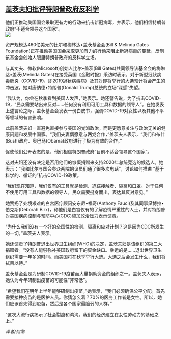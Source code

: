 <!--1594853541000-->
[盖茨夫妇批评特朗普政府反科学](https://cn.ft.com/story/001088566?full=y)
------

<div></div><div class="story-lead">他们正推动美国国会采取更有力的行动来抗击新冠病毒，并表示，他们相信特朗普政府“不适合领导这个国家”。</div><div class=" story-image image"><img src="https://thumbor.ftacademy.cn/unsafe/1340x754/https://thumbor.ftacademy.cn/unsafe/picture/1/000094911_piclink.jpg"></div><div class="story-body"><div id="story-body-container"><p>资产规模达460亿美元的比尔和梅林达•盖茨基金会(Bill & Melinda Gates Foundation)正在推动美国国会采取更加有力的行动来阻止新冠病毒的蔓延，反制该基金会创始人眼里特朗普政府的反科学立场。</p><p>与其丈夫、微软(Microsoft)创始人比尔•盖茨(Bill Gates)共同领导该基金会的梅琳达•盖茨(Melinda Gates)在接受英国《金融时报》采访时表示，对于新型冠状病毒肺炎（COVID-19，即2019冠状病毒病）及其对即将举行的大选预计将会产生的冲击波，她对唐纳德•特朗普(Donald Trump)总统的立场“深感”失望。</p><p>“我认为，你会在秋季看到美国人发声，”她表示。她还警告说，为了抗击COVID-19，“民众需要站出来反对……任何没有利用可用工具和数据的领导人”。在她发表上述言论之际，盖茨基金会发表一份白皮书，强调COVID-19对女性以及其他不平等领域的有害影响。</p><p>此前盖茨夫妇一直避免直接参与美国的党派政治，而是更愿意关注与政治无关的健康问题和发展中国家。“我们夫妻俩愿意与两党合作，”盖茨夫人表示，“我们和布什(Bush)政府、奥巴马(Obama)政府进行了极为有效的合作。”</p><div  data-o-ads-name="mpu-middle1" class="o-ads in-article-advert" data-o-ads-formats-default="false"  data-o-ads-formats-small="FtcMobileMpu"  data-o-ads-formats-medium="FtcMpu" data-o-ads-formats-large="FtcMpu" data-o-ads-formats-extra="FtcMpu" data-o-ads-targeting="cnpos=middle1;" data-cy='[{"devices":["PC","iPhoneWeb","AndroidWeb","iPhoneApp","AndroidApp"],"pattern":"MPU","position":"Middle1","container":"mpuInStory"}]'></div><p>促使他们公开表态的是，他们相信特朗普政府“目前不适合领导这个国家”。</p><p>这对夫妇还没有决定是否用他们的慷慨捐赠来支持2020年总统竞选的候选人。她表示：“我和比尔与国会参众两院的议员们通了很多次电话”，讨论如何推进 “基于科学的、循证的”抗击COVID-19政策。</p><p>“我们现在知道，我们仅有的工具就是检测、追踪接触者、隔离和口罩。对于任何不使用可用工具和数据的领导人，民众需要挺身而出，表达其反对意见。”</p><p>她赞扬了处境艰难的白宫医疗顾问安东尼•福奇(Anthony Fauci)及其同事黛博拉•伯克斯(Deborah Birx)，称他们是白宫仅有的了解疫情严重性的人士，并对特朗普对美国疾病控制与预防中心(CDC)施加政治压力表示谴责。</p><p>“为什么我们没有一个好的全国性的检测、隔离和应对计划？这是因为CDC所发生的一切，”盖茨夫人表示。</p><p>她还谴责了特朗普退出世界卫生组织(WHO)的决定，盖茨夫妇是该组织的第二大捐赠者。“没有人能够弥补美国政府留下的资金缺口。幸运的是……退出世界卫生组织需要一年多的时间。而美国将在秋季举行大选。大选之后会发生什么，我们将拭目以待。”</p><div data-o-ads-name="mpu-middle2" class="o-ads in-article-advert" data-o-ads-formats-default="false"  data-o-ads-formats-small="FtcMobileMpu"  data-o-ads-formats-medium="false" data-o-ads-formats-large="false" data-o-ads-formats-extra="false" data-o-ads-targeting="cnpos=middle2;" data-cy='[{"devices":["iPhoneWeb","AndroidWeb","iPhoneApp","AndroidApp"],"pattern":"MPU","position":"Middle2","container":"mpuInStory"}]'></div><p>盖茨基金会是为研制COVID-19疫苗而大量捐助资金的组织之一。盖茨夫人表示，她认为今年研制出疫苗的可能性“非常低”。</p><p>“希望我们在明年上半年能够研制出疫苗，”她表示，“我们必须确保公平分配。首先需要接种疫苗的是医护人员。你猜怎么着？70%的医务工作者是女性。所以，她们应该首先得到疫苗，然后是各个国家最脆弱的人群。”</p><p>“这次大流行病揭示了社会裂痕和鸿沟。我们的经济建立在女性劳动力的基础之上。”</p><p><i>译者/何黎</i></p></div><div class="clearfloat"></div></div>
